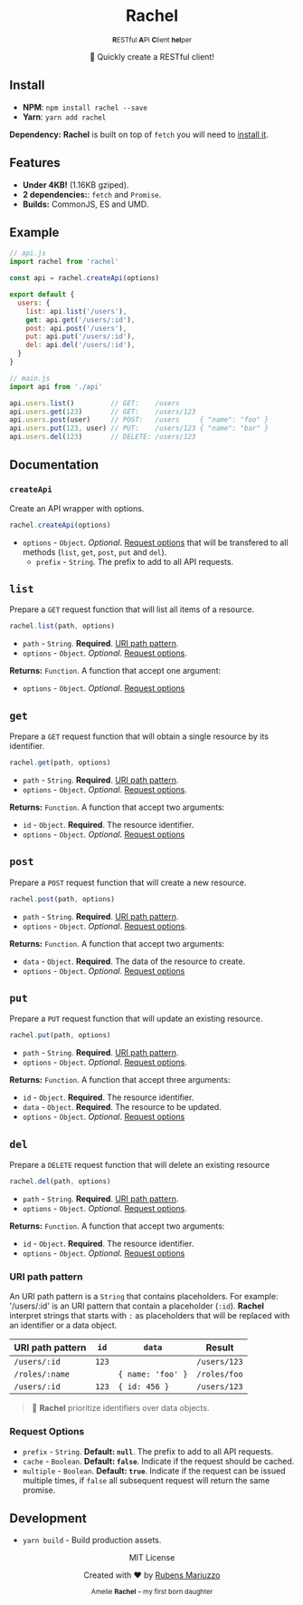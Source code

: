 <div align=center>
  <h1>Rachel</h1>
  <small>
    <strong>R</strong>ESTful
    <strong>A</strong>PI 
    <strong>C</strong>lient
    <strong>hel</strong>per
  </small>
  <p>🚀 Quickly create a RESTful client!<p>
</div>

## Install

 - **NPM**: `npm install rachel --save`
 - **Yarn**: `yarn add rachel`

 **Dependency:** **Rachel** is built on top of `fetch` you will need to [install it](https://github.com/matthew-andrews/isomorphic-fetch).

## Features

 - **Under 4KB!** (1.16KB gziped).
 - **2 dependencies:**: `fetch` and `Promise`.
 - **Builds:** CommonJS, ES and UMD.

## Example

```js
// api.js
import rachel from 'rachel'

const api = rachel.createApi(options)

export default {
  users: {
    list: api.list('/users'),
    get: api.get('/users/:id'),
    post: api.post('/users'),
    put: api.put('/users/:id'),
    del: api.del('/users/:id'),
  }
}
```

```js
// main.js
import api from './api'

api.users.list()         // GET:    /users
api.users.get(123)       // GET:    /users/123
api.users.post(user)     // POST:   /users     { "name": "foo" }
api.users.put(123, user) // PUT:    /users/123 { "name": "bar" }
api.users.del(123)       // DELETE: /users/123
```

## Documentation

### `createApi`

Create an API wrapper with options.

```js
rachel.createApi(options)
```

 - `options` - `Object`. _Optional_. [Request options](#request-options) that will be transfered to all methods (`list`, `get`, `post`, `put` and `del`).
   - `prefix` - `String`. The prefix to add to all API requests.

## `list`

Prepare a `GET` request function that will list all items of a resource.

```js
rachel.list(path, options)
```

 - `path` - `String`. **Required**. [URI path pattern](#uri-path-pattern).
 - `options` - `Object`. _Optional_. [Request options](#request-options).

**Returns:** `Function`. A function that accept one argument:
 - `options` - `Object`. _Optional_. [Request options](#request-options)

## `get`

Prepare a `GET` request function that will obtain a single resource by its identifier.

```js
rachel.get(path, options)
```

 - `path` - `String`. **Required**. [URI path pattern](#uri-path-pattern).
 - `options` - `Object`. _Optional_. [Request options](#request-options).

**Returns:** `Function`. A function that accept two arguments:
 - `id` - `Object`. **Required**. The resource identifier. 
 - `options` - `Object`. _Optional_. [Request options](#request-options)

## `post`

Prepare a `POST` request function that will create a new resource.

```js
rachel.post(path, options)
```

 - `path` - `String`. **Required**. [URI path pattern](#uri-path-pattern).
 - `options` - `Object`. _Optional_. [Request options](#request-options).

**Returns:** `Function`. A function that accept two arguments:
 - `data` - `Object`. **Required**. The data of the resource to create.
 - `options` - `Object`. _Optional_. [Request options](#request-options)

## `put`

Prepare a `PUT` request function that will update an existing resource.

```js
rachel.put(path, options)
```
 - `path` - `String`. **Required**. [URI path pattern](#uri-path-pattern).
 - `options` - `Object`. _Optional_. [Request options](#request-options).

**Returns:** `Function`. A function that accept three arguments:
 - `id` - `Object`. **Required**. The resource identifier.
 - `data` - `Object`. **Required**. The resource to be updated.
 - `options` - `Object`. _Optional_. [Request options](#request-options)

## `del`

Prepare a `DELETE` request function that will delete an existing resource

```js
rachel.del(path, options)
```

 - `path` - `String`. **Required**. [URI path pattern](#uri-path-pattern).
 - `options` - `Object`. _Optional_. [Request options](#request-options).

**Returns:** `Function`. A function that accept two arguments:
 - `id` - `Object`. **Required**. The resource identifier.
 - `options` - `Object`. _Optional_. [Request options](#request-options)

### URI path pattern

An URI path pattern is a `String` that contains placeholders. For example: '/users/:id' is an URI pattern that contain a placeholder (`:id`). **Rachel** interpret strings that starts with `:` as placeholders that will be replaced with an identifier or a data object.

 | URI path pattern | `id`  | `data`            | Result       |
 | ---------------- | ----- | ----------------- | ------------ |
 | `/users/:id`     | `123` |                   | `/users/123` |
 | `/roles/:name`   |       | `{ name: 'foo' }` | `/roles/foo` |
 | `/users/:id`     | `123` | `{ id: 456 }`     | `/users/123` |

> 💁 **Rachel** prioritize identifiers over data objects.

### Request Options

 - `prefix` - `String`. **Default: `null`**. The prefix to add to all API requests.
 - `cache` - `Boolean`. **Default: `false`**. Indicate if the request should be cached.
 - `multiple` - `Boolean`. **Default: `true`**. Indicate if the request can be issued multiple times, if `false` all subsequent request will return the same promise.

## Development

 - `yarn build` - Build production assets.

<div align=center>
  <p>MIT License</p>
  <p>Created with ❤️ by <a href="https://github.com/rmariuzzo">Rubens Mariuzzo</a></p>
  <small>Amelie <strong>Rachel</strong> – my first born daughter</small>
</div>
